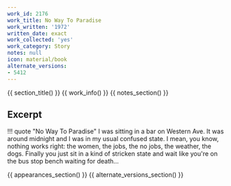 ```yaml
---
work_id: 2176
work_title: No Way To Paradise
work_written: '1972'
written_date: exact
work_collected: 'yes'
work_category: Story
notes: null
icon: material/book
alternate_versions:
- 5412
---
```


{{ section_title() }}
{{ work_info() }}
{{ notes_section() }}
## Excerpt
!!! quote "No Way To Paradise"
    I was sitting in a bar on Western Ave. It was around midnight and I was in my usual confused state. I mean, you know, nothing works right: the women, the jobs, the no jobs, the weather, the dogs. Finally you just sit in a kind of stricken state and wait like you're on the bus stop bench waiting for death...

{{ appearances_section() }}
{{ alternate_versions_section() }}